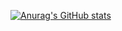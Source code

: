 [![Anurag's GitHub stats](https://github-readme-stats.vercel.app/api?username=mike92988)](https://github.com/anuraghazra/github-readme-stats)
